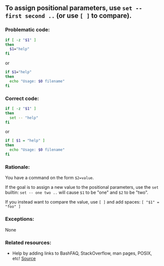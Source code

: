 ## To assign positional parameters, use `set -- first second ..` (or use `[ ]` to compare).

### Problematic code:

```sh
if [ -z "$1" ]
then
  $1="help"
fi
```

or

```sh
if $1="help"
then
  echo "Usage: $0 filename"
fi
```

### Correct code:

```sh
if [ -z "$1" ]
then
  set -- "help"
fi
```

or

```sh
if [ $1 = "help" ]
then
  echo "Usage: $0 filename"
fi
```
### Rationale:

You have a command on the form `$2=value`.

If the goal is to assign a new value to the positional parameters, use the `set` builtin: `set -- one two ..` will cause `$1` to be "one" and `$2` to be "two".

If you instead want to compare the value, use `[ ]` and add spaces: `[ "$1" = "foo" ]`  

### Exceptions:

None

### Related resources:

* Help by adding links to BashFAQ, StackOverflow, man pages, POSIX, etc!
[Source](https://github.com/koalaman/shellcheck/wiki/SC2270)

